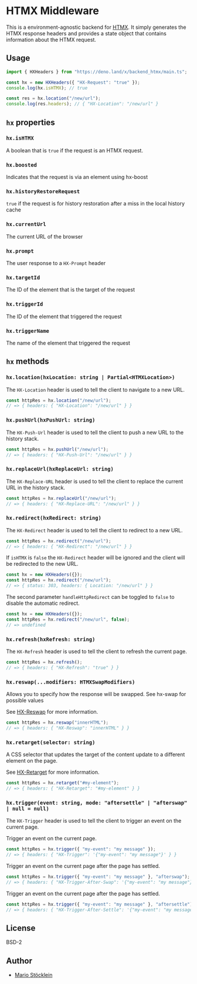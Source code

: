 # HTMX Middleware

This is a environment-agnostic backend for [HTMX](https://htmx.org/). It simply
generates the HTMX response headers and provides a state object that contains
information about the HTMX request.

## Usage

```ts
import { HXHeaders } from "https://deno.land/x/backend_htmx/main.ts";

const hx = new HXHeaders({ "HX-Request": "true" });
console.log(hx.isHTMX); // true

const res = hx.location("/new/url");
console.log(res.headers); // { "HX-Location": "/new/url" }
```

## `hx` properties

### `hx.isHTMX`

A boolean that is `true` if the request is an HTMX request.

### `hx.boosted`

Indicates that the request is via an element using hx-boost

### `hx.historyRestoreRequest`

`true` if the request is for history restoration after a miss in the local
history cache

### `hx.currentUrl`

The current URL of the browser

### `hx.prompt`

The user response to a `HX-Prompt` header

### `hx.targetId`

The ID of the element that is the target of the request

### `hx.triggerId`

The ID of the element that triggered the request

### `hx.triggerName`

The name of the element that triggered the request

## `hx` methods

### `hx.location(hxLocation: string | Partial<HTMXLocation>)`

The `HX-Location` header is used to tell the client to navigate to a new URL.

```ts
const httpRes = hx.location("/new/url");
// => { headers: { "HX-Location": "/new/url" } }
```

### `hx.pushUrl(hxPushUrl: string)`

The `HX-Push-Url` header is used to tell the client to push a new URL to the
history stack.

```ts
const httpRes = hx.pushUrl("/new/url");
// => { headers: { "HX-Push-Url": "/new/url" } }
```

### `hx.replaceUrl(hxReplaceUrl: string)`

The `HX-Replace-URL` header is used to tell the client to replace the current
URL in the history stack.

```ts
const httpRes = hx.replaceUrl("/new/url");
// => { headers: { "HX-Replace-URL": "/new/url" } }
```

### `hx.redirect(hxRedirect: string)`

The `HX-Redirect` header is used to tell the client to redirect to a new URL.

```ts
const httpRes = hx.redirect("/new/url");
// => { headers: { "HX-Redirect": "/new/url" } }
```

If `isHTMX` is `false` the `HX-Redirect` header will be ignored and the client
will be redirected to the new URL.

```ts
const hx = new HXHeaders({});
const httpRes = hx.redirect("/new/url");
// => { status: 303, headers: { Location: "/new/url" } }
```

The second parameter `handleHttpRedirect` can be toggled to `false` to disable
the automatic redirect.

```ts
const hx = new HXHeaders({});
const httpRes = hx.redirect("/new/url", false);
// => undefined
```

### `hx.refresh(hxRefresh: string)`

The `HX-Refresh` header is used to tell the client to refresh the current page.

```ts
const httpRes = hx.refresh();
// => { headers: { "HX-Refresh": "true" } }
```

### `hx.reswap(...modifiers: HTMXSwapModifiers)`

Allows you to specify how the response will be swapped. See hx-swap for possible
values

See [HX-Reswap](https://htmx.org/reference/#response_headers) for more
information.

```ts
const httpRes = hx.reswap("innerHTML");
// => { headers: { "HX-Reswap": "innerHTML" } }
```

### `hx.retarget(selector: string)`

A CSS selector that updates the target of the content update to a different
element on the page.

See [HX-Retarget](https://htmx.org/reference/#response_headers) for more
information.

```ts
const httpRes = hx.retarget("#my-element");
// => { headers: { "HX-Retarget": "#my-element" } }
```

### `hx.trigger(event: string, mode: "aftersettle" | "afterswap" | null = null)`

The `HX-Trigger` header is used to tell the client to trigger an event on the
current page.

Trigger an event on the current page.

```ts
const httpRes = hx.trigger({ "my-event": "my message" });
// => { headers: { "HX-Trigger": '{"my-event": "my message"}' } }
```

Trigger an event on the current page after the page has settled.

```ts
const httpRes = hx.trigger({ "my-event": "my message" }, "afterswap");
// => { headers: { "HX-Trigger-After-Swap": '{"my-event": "my message"}' } }
```

Trigger an event on the current page after the page has settled.

```ts
const httpRes = hx.trigger({ "my-event": "my message" }, "aftersettle");
// => { headers: { "HX-Trigger-After-Settle": '{"my-event": "my message"}' } }
```

## License

BSD-2

## Author

- [Mario Stöcklein](https://github.com/mstoecklein)
